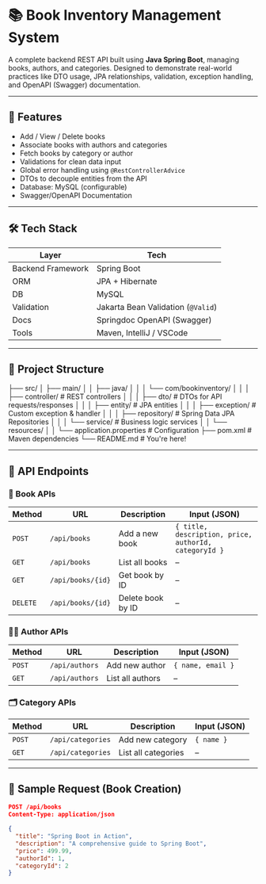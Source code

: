 # 📚 Book Inventory Management System

A complete backend REST API built using **Java Spring Boot**, managing books, authors, and categories. Designed to demonstrate real-world practices like DTO usage, JPA relationships, validation, exception handling, and OpenAPI (Swagger) documentation.

---

## 🚀 Features

- Add / View / Delete books
- Associate books with authors and categories
- Fetch books by category or author
- Validations for clean data input
- Global error handling using `@RestControllerAdvice`
- DTOs to decouple entities from the API
- Database: MySQL (configurable)
- Swagger/OpenAPI Documentation

---

## 🛠️ Tech Stack

| Layer              | Tech                             |
|-------------------|----------------------------------|
| Backend Framework | Spring Boot                      |
| ORM               | JPA + Hibernate                   |
| DB                | MySQL                             |
| Validation        | Jakarta Bean Validation (`@Valid`)|
| Docs              | Springdoc OpenAPI (Swagger)       |
| Tools             | Maven, IntelliJ / VSCode          |

---

## 📁 Project Structure

├── src/
│ ├── main/
│ │ ├── java/
│ │ │ └── com/bookinventory/
│ │ │ ├── controller/ # REST controllers
│ │ │ ├── dto/ # DTOs for API requests/responses
│ │ │ ├── entity/ # JPA entities
│ │ │ ├── exception/ # Custom exception & handler
│ │ │ ├── repository/ # Spring Data JPA Repositories
│ │ │ └── service/ # Business logic services
│ │ └── resources/
│ │ └── application.properties # Configuration
├── pom.xml # Maven dependencies
└── README.md # You're here!


---

## 🔗 API Endpoints

### 📘 Book APIs

| Method | URL                        | Description           | Input (JSON) |
|--------|----------------------------|------------------------|---------------|
| `POST`| `/api/books`               | Add a new book         | `{ title, description, price, authorId, categoryId }` |
| `GET` | `/api/books`               | List all books         | – |
| `GET` | `/api/books/{id}`          | Get book by ID         | – |
| `DELETE`| `/api/books/{id}`        | Delete book by ID      | – |

### 👨‍💼 Author APIs

| Method | URL                         | Description           | Input (JSON) |
|--------|-----------------------------|------------------------|---------------|
| `POST`| `/api/authors`              | Add new author         | `{ name, email }` |
| `GET` | `/api/authors`              | List all authors       | – |

### 🗂️ Category APIs

| Method | URL                         | Description           | Input (JSON) |
|--------|-----------------------------|------------------------|---------------|
| `POST`| `/api/categories`           | Add new category       | `{ name }` |
| `GET` | `/api/categories`           | List all categories    | – |

---

## 🧪 Sample Request (Book Creation)

```json
POST /api/books
Content-Type: application/json

{
  "title": "Spring Boot in Action",
  "description": "A comprehensive guide to Spring Boot",
  "price": 499.99,
  "authorId": 1,
  "categoryId": 2
}
